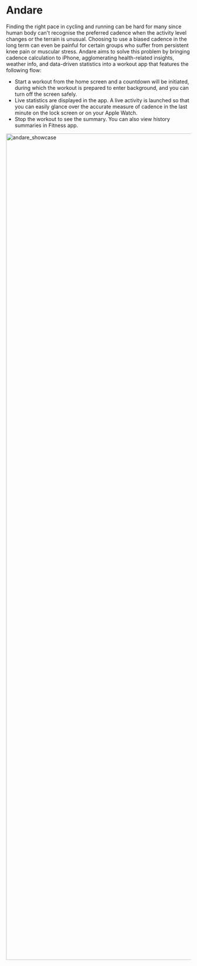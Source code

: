 # Andare
Finding the right pace in cycling and running can be hard for many since human body can't recognise the preferred cadence when the activity level changes or the terrain is unusual. Choosing to use a biased cadence in the long term can even be painful for certain groups who suffer from persistent knee pain or muscular stress. Andare aims to solve this problem by bringing cadence calculation to iPhone, agglomerating health-related insights, weather info, and data-driven statistics into a workout app that features the following flow:

* Start a workout from the home screen and a countdown will be initiated, during which the workout is prepared to enter background, and you can turn off the screen safely.
* Live statistics are displayed in the app. A live activity is launched so that you can easily glance over the accurate measure of cadence in the last minute on the lock screen or on your Apple Watch.
* Stop the workout to see the summary. You can also view history summaries in Fitness app.

<img width="3000" height="2250" alt="andare_showcase" src="https://github.com/user-attachments/assets/5d553f54-22e3-4359-9ee2-d505ec1f2179" />
